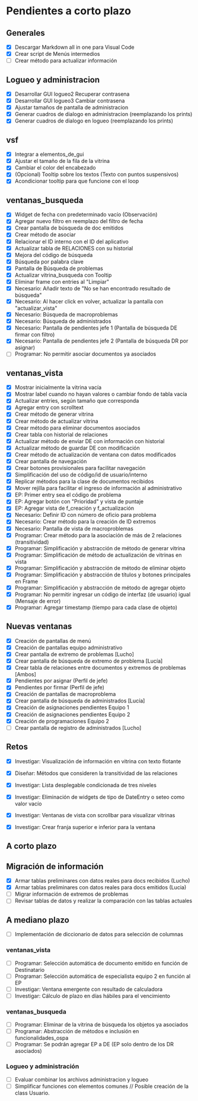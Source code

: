 # Pendientes a corto plazo
## Generales
- [x] Descargar Markdown all in one para Visual Code
- [x] Crear script de Menús intermedios
- [ ] Crear método para actualizar información

## Logueo y administracion
- [x] Desarrollar GUI logueo2 Recuperar contrasena
- [x] Desarrollar GUI logueo3 Cambiar contrasena
- [x] Ajustar tamaños de pantalla de administracion
- [x] Generar cuadros de dialogo en administracion (reemplazando los prints)
- [x] Generar cuadros de dialogo en logueo (reemplazando los prints)

## vsf
- [x] Integrar a elementos_de_gui
- [x] Ajustar el tamaño de la fila de la vitrina
- [x] Cambiar el color del encabezado
- [x] (Opcional) Tooltip sobre los textos (Texto con puntos suspensivos)
- [x] Acondicionar tooltip para que funcione con el loop

## ventanas_busqueda
- [x] Widget de fecha con predeterminado vacío (Observación)
- [x] Agregar nuevo filtro en reemplazo del filtro de fecha
- [x] Crear pantalla de búsqueda de doc emitidos
- [x] Crear método de asociar
- [x] Relacionar el ID interno con el ID del aplicativo
- [x] Actualizar tabla de RELACIONES con su historial
- [x] Mejora del código de búsqueda
- [x] Búsqueda por palabra clave
- [x] Pantalla de Búsqueda de problemas
- [x] Actualizar vitrina_busqueda con Tooltip
- [x] Eliminar frame con entries al "Limpiar"
- [x] Necesario: Añadir texto de "No se han encontrado resultado de búsqueda"
- [x] Necesario: Al hacer click en volver, actualizar la pantalla con "actualizar_vista"
- [x] Necesario: Búsqueda de macroproblemas
- [x] Necesario: Búsqueda de administrados
- [x] Necesario: Pantalla de pendientes jefe 1 (Pantalla de búsqueda DE firmar con filtro)
- [x] Necesario: Pantalla de pendientes jefe 2 (Pantalla de búsqueda DR por asignar)
- [ ] Programar: No permitir asociar documentos ya asociados 

## ventanas_vista
- [x] Mostrar inicialmente la vitrina vacía
- [x] Mostrar label cuando no hayan valores o cambiar fondo de tabla vacía
- [x] Actualizar entries, según tamaño que corresponda
- [x] Agregar entry con scrolltext
- [x] Crear método de generar vitrina
- [x] Crear método de actualizar vitrina
- [x] Crear método para eliminar documentos asociados
- [x] Crear tabla con historial de relaciones
- [x] Actualizar método de enviar DE con información con historial
- [x] Actualizar método de guardar DE con modificación
- [x] Crear método de actualización de ventana con datos modificados
- [x] Crear pantalla de navegación
- [x] Crear botones provisionales para facilitar navegación
- [x] Simplificación del uso de código/id de usuario/interno
- [x] Replicar métodos para la clase de documentos recibidos
- [x] Mover rejilla para facilitar el ingreso de información al administrativo
- [x] EP: Primer entry sea el código de problema
- [x] EP: Agregar botón con "Prioridad" y vista de puntaje
- [x] EP: Agregar vista de f_creación y f_actualización
- [x] Necesario: Definir ID con número de oficio para problema
- [x] Necesario: Crear método para la creación de ID extremos
- [x] Necesario: Pantalla de vista de macroproblemas
- [x] Programar: Crear método para la asociación de más de 2 relaciones (transitividad)
- [x] Programar: Simplificación y abstracción de método de generar vitrina
- [x] Programar: Simplificación de método de actualización de vitrinas en vista
- [x] Programar: Simplificación y abstracción de método de eliminar objeto
- [x] Programar: Simplificación y abstracción de títulos y botones principales en Frame
- [x] Programar: Simplificación y abstracción de método de agregar objeto
- [x] Programar: No permitir ingresar un código de interfaz (de usuario) igual (Mensaje de error)
- [x] Programar: Agregar timestamp (tiempo para cada clase de objeto)

## Nuevas ventanas
- [x] Creación de pantallas de menú
- [x] Creación de pantallas equipo administrativo
- [x] Crear pantalla de extremo de problemas [Lucho]
- [x] Crear pantalla de búsqueda de extremo de problema [Lucía]
- [x] Crear tabla de relaciones entre documentos y extremos de problemas [Ambos]
- [x] Pendientes por asignar (Perfil de jefe)
- [x] Pendientes por firmar (Perfil de jefe)
- [x] Creación de pantallas de macroproblema
- [x] Crear pantalla de búsqueda de administrados [Lucía]
- [x] Creación de asignaciones pendientes Equipo 1
- [x] Creación de asignaciones pendientes Equipo 2
- [x] Creación de programaciones Equipo 2
- [ ] Crear pantalla de registro de administrados [Lucho]

## Retos
- [x] Investigar: Visualización de información en vitrina con texto flotante
- [x] Diseñar: Métodos que consideren la transitividad de las relaciones 
- [x] Investigar: Lista desplegable condicionada de tres niveles
- [x] Investigar: Eliminación de widgets de tipo de DateEntry o seteo como valor vacío
- [x] Investigar: Ventanas de vista con scrollbar para visualizar vitrinas
- [x] Investigar: Crear franja superior e inferior para la ventana


## A corto plazo
## Migración de información
- [x] Armar tablas preliminares con datos reales para docs recibidos (Lucho)
- [x] Armar tablas preliminares con datos reales para docs emitidos (Lucia)
- [ ] Migrar información de extremos de problemas
- [ ] Revisar tablas de datos y realizar la comparación con las tablas actuales

## A mediano plazo
- [ ] Implementación de diccionario de datos para selección de columnas
### ventanas_vista
- [ ] Programar: Selección automática de documento emitido en función de Destinatario
- [ ] Programar: Selección automática de especialista equipo 2 en función al EP
- [ ] Investigar: Ventana emergente con resultado de calculadora
- [ ] Investigar: Cálculo de plazo en días hábiles para el vencimiento
### ventanas_busqueda
- [ ] Programar: Eliminar de la vitrina de búsqueda los objetos ya asociados
- [ ] Programar: Abstracción de métodos e inclusión en funcionalidades_ospa
- [ ] Programar: Se podrán agregar EP a DE (EP solo dentro de los DR asociados)

### Logueo y administración
- [ ] Evaluar combinar los archivos administracion y logueo
- [ ] Simplificar funciones con elementos comunes // Posible creación de la class Usuario.
